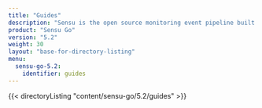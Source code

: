 ```yaml
---
title: "Guides"
description: "Sensu is the open source monitoring event pipeline built to reduce operator burden and meet the challenges of monitoring hybrid-cloud and ephemeral infrastructures. Get started with a guided walkthrough."
product: "Sensu Go"
version: "5.2"
weight: 30
layout: "base-for-directory-listing"
menu:
  sensu-go-5.2:
    identifier: guides
---
```


{{< directoryListing "content/sensu-go/5.2/guides" >}}
